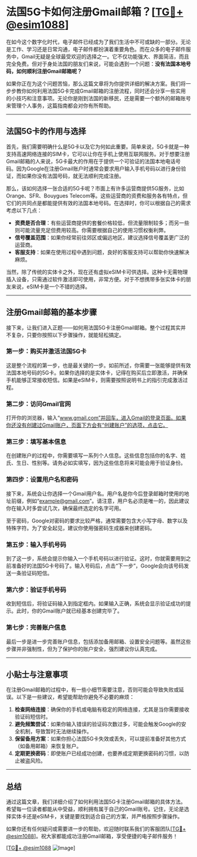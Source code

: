 # 法国5G卡如何注册Gmail邮箱？[[TG💪+ @esim1088](https://t.me/s/esim1088)]

在如今这个数字化时代，电子邮件已经成为了我们生活中不可或缺的一部分。无论是工作、学习还是日常沟通，电子邮件都扮演着重要角色。而在众多的电子邮件服务中，Gmail无疑是全球最受欢迎的选择之一。它不仅功能强大、界面简洁，而且完全免费。但对于身处法国的朋友们来说，可能会遇到一个问题：**没有法国本地号码，如何顺利注册Gmail邮箱呢？**

如果你正在为这个问题苦恼，那么这篇文章将为你提供详细的解决方案。我们将一步步教你如何利用法国5G卡完成Gmail邮箱的注册流程，同时还会分享一些实用的小技巧和注意事项。无论你是刚到法国的新移民，还是需要一个额外的邮箱账号来管理个人事务，这篇指南都会对你有所帮助。

---

## 法国5G卡的作用与选择

首先，我们需要明确什么是5G卡以及它为何如此重要。简单来说，5G卡就是一种支持高速网络连接的SIM卡，它可以让你在手机上使用互联网服务。对于想要注册Gmail邮箱的人来说，5G卡最大的作用在于提供一个可验证的法国本地电话号码。因为Google在注册Gmail账户时通常会要求用户输入手机号码以进行身份验证，而如果你没有法国号码，就无法顺利完成注册。

那么，该如何选择一张合适的5G卡呢？市面上有许多运营商提供5G服务，比如Orange、SFR、Bouygues Telecom等。这些运营商的资费和服务各有特点，但它们的共同点是都能提供有效的法国本地号码。在选择时，你可以根据自己的需求考虑以下几点：

- **资费是否合理**：有些运营商提供的套餐价格较低，但流量限制较多；而另一些则可能流量充足但费用较高。你需要根据自己的使用习惯权衡利弊。
- **信号覆盖范围**：如果你经常前往郊区或偏远地区，建议选择信号覆盖更广泛的运营商。
- **客服支持**：如果在使用过程中遇到问题，良好的客服支持可以帮助你快速解决麻烦。

当然，除了传统的实体卡之外，现在还有虚拟eSIM卡可供选择。这种卡无需物理插入设备，只需通过软件激活即可使用，非常方便。对于不想携带多张实体卡的朋友来说，eSIM卡是一个不错的选择。

---

## 注册Gmail邮箱的基本步骤

接下来，让我们进入正题——如何用法国5G卡注册Gmail邮箱。整个过程其实并不复杂，只要你按照以下步骤操作，就能轻松搞定。

### 第一步：购买并激活法国5G卡

这是整个流程的第一步，也是最关键的一步。如前所述，你需要一张能够提供有效法国本地号码的5G卡。如果你选择的是实体卡，记得在购买后立即激活，并确保手机能够正常接收短信。如果是eSIM卡，则需要按照说明书上的指引完成激活过程。

### 第二步：访问Gmail官网

打开你的浏览器，输入“www.gmail.com”并回车，进入Gmail的登录页面。如果你还没有创建过Gmail账户，页面下方会有“创建账户”的选项，点击它。

### 第三步：填写基本信息

在创建账户的过程中，你需要填写一系列个人信息。这些信息包括你的名字、姓氏、生日、性别等。请务必如实填写，因为这些信息将来可能会用于验证身份。

### 第四步：设置用户名和密码

接下来，系统会让你选择一个Gmail用户名。用户名是你今后登录邮箱时使用的地址前缀，例如“example@gmail.com”。请注意，用户名必须是唯一的，因此建议你在输入时多尝试几次，确保最终选定的名字可用。

至于密码，Google对密码的要求比较严格，通常需要包含大小写字母、数字以及特殊字符。为了安全起见，建议你使用强密码生成器来创建密码。

### 第五步：输入手机号码

到了这一步，系统会提示你输入一个手机号码以进行验证。这时，你就需要用到之前准备好的法国5G卡号码了。输入号码后，点击“下一步”，Google会向该号码发送一条验证码短信。

### 第六步：验证手机号码

收到短信后，将验证码输入到指定框内。如果输入正确，系统会显示验证成功的提示。此时，你的Gmail账户就已经基本创建完毕了。

### 第七步：完善账户信息

最后一步是进一步完善账户信息，包括添加备用邮箱、设置安全问题等。虽然这些步骤并非强制性，但为了保护你的账户安全，强烈建议你认真完成。

---

## 小贴士与注意事项

在注册Gmail邮箱的过程中，有一些小细节需要注意，否则可能会导致失败或延误。以下是一些建议，希望能帮助你避免不必要的麻烦：

1. **检查网络连接**：确保你的手机或电脑有稳定的网络连接，尤其是当你需要接收验证码短信时。
2. **避免频繁尝试**：如果你输入错误的验证码次数过多，可能会触发Google的安全机制，导致暂时无法继续操作。
3. **保留备用方案**：如果你担心法国5G卡失效或丢失，可以提前准备好其他方式（如备用邮箱）来恢复账户。
4. **定期更换密码**：即使账户已经成功创建，也要养成定期更换密码的习惯，以防止被盗风险。

---

## 总结

通过这篇文章，我们详细介绍了如何利用法国5G卡注册Gmail邮箱的具体方法。希望每一位读者都能从中受益，顺利拥有属于自己的Gmail账号。记住，无论是选择实体卡还是eSIM卡，关键是要找到适合自己的方案，并严格按照步骤操作。

如果你还有任何疑问或需要进一步的帮助，欢迎随时联系我们的客服团队[[TG💪+ @esim1088](https://t.me/s/esim1088)]。祝大家都能成功注册Gmail邮箱，享受便捷的电子邮件服务！

[[TG💪+ @esim1088](https://t.me/s/esim1088) ![Image](https://i.postimg.cc/4NQfJmqS/Snipaste-2025-05-13-00-14-12.png)]
